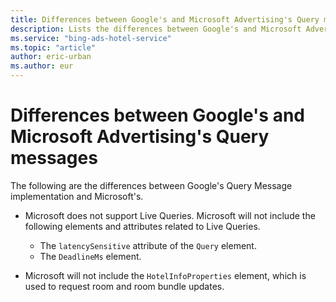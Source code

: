 ```yaml
---
title: Differences between Google's and Microsoft Advertising's Query messages
description: Lists the differences between Google's and Microsoft Advertising's Query messages
ms.service: "bing-ads-hotel-service"
ms.topic: "article"
author: eric-urban
ms.author: eur
---
```


# Differences between Google's and Microsoft Advertising's Query messages

The following are the differences between Google's Query Message implementation and Microsoft's.

- Microsoft does not support Live Queries. Microsoft will not include the following elements and attributes related to Live Queries.  
  - The `latencySensitive` attribute of the `Query` element. 
  - The `DeadlineMs` element.  
  
- Microsoft will not include the `HotelInfoProperties` element, which is used to request room and room bundle updates.
